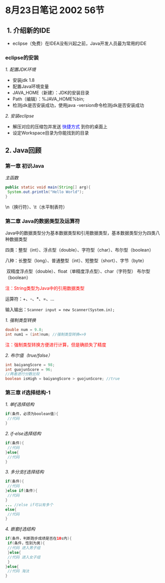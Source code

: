 # 8月23日笔记 2002 56节

##  1. 介绍新的IDE
 - eclipse（免费）在IDEA没有兴起之前，Java开发人员最为常用的IDE

### eclipse的安装

*1. 配置JDK环境*

- 安装jdk 1.8
- 配置Java环境变量
- JAVA_HOME（新建）：JDK的安装目录
- Path（编辑）：%JAVA_HOME%bin;
- 检测jdk是否安装成功，使用java -version命令检测jdk是否安装成功

*2. 安装eclipse*
 - 解压对应的压缩包并发送 <font color="blue">快捷方式</font> 到你的桌面上
 - 设定Workspace目录为你能找到的目录

## 2. Java回顾

### 第一章 初识Java

*主函数*

```java
public static void main(String[] arg){
 System.out.println("Hello World");
}
```

\n（换行符）、\t（水平制表符）


### 第二章 Java的数据类型及运算符

Java中的数据类型分为基本数据类型和引用数据类型，基本数据类型分为四类八种数据类型

四类：整型（int）、浮点型（double）、字符型（char）、布尔型（boolean）

八种：长整型（long）、普通整型（int）、短整型（short）、字节（byte）

​ 双精度浮点型（double）、float（单精度浮点型）、char（字符型）
​ 布尔型（boolean）

<font color="red">注：String类型为Java中的引用数据类型</font> 

运算符：+、-、*、=、...

输入输出：`Scanner input = new Scanner(System.in);`

*1. 强制类型转换*

```java
double num = 9.8;
int num1 = (int)num; //强制类型转换=>9
```

<font color="red">注：强制类型转换方便进行计算，但是确损失了精度</font>

*2. 布尔值（true/false）*

```java
int baiyangScore = 98;
int guojunScore = 96;
//两者进行分数比较
boolean isHigh = baiyangScore > guojunScore; //true
```


### 第三章 if选择结构-1
*1. 单if选择结构*  

```java
if(条件，必须为boolean值){
 //代码
}
```

*2. if-else选择结构*

```java
if(条件){
 //代码
}else{
 //代码
}
```

*3. 多分支if选择结构*

```java
if(条件){
 //代码
}else if(条件){
 //代码
}
... //else if可以有多个
else{
 //代码
} 
```

*4. 嵌套if选结构*  

```java
if(条件，判断跑步成绩是否在10s内){
 if(条件，性别为男){
 //代码 进入男子组
 }else{
 //代码 进入女子组
 } 
}else{
 //代码 淘汰
}
```
